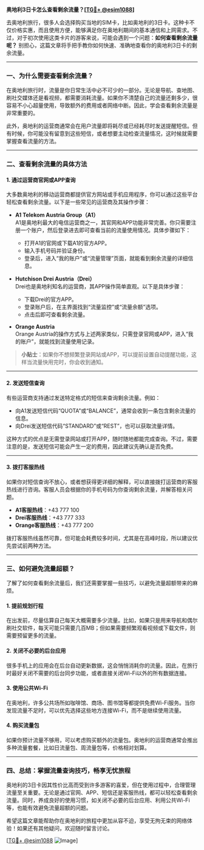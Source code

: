 **奥地利3日卡怎么查看剩余流量？[[TG💪+ @esim1088](https://t.me/s/esim1088)]**

去奥地利旅行，很多人会选择购买当地的SIM卡，比如奥地利的3日卡。这种卡不仅价格实惠，而且使用方便，能够满足你在奥地利期间的基本通信和上网需求。不过，对于初次使用这类卡片的游客来说，可能会遇到一个问题：**如何查看剩余流量呢？** 别担心，这篇文章将手把手教你如何快速、准确地查看你的奥地利3日卡的剩余流量。

---

### **一、为什么需要查看剩余流量？**

在奥地利旅行时，流量是你日常生活中必不可少的一部分。无论是导航、查地图、刷社交媒体还是看视频，都需要消耗流量。如果你不清楚自己的流量还剩多少，很容易不小心超量使用，导致额外的费用或者网络中断。因此，学会查看剩余流量是非常重要的。

此外，奥地利的运营商通常会在用户流量即将耗尽或已经耗尽时发送提醒短信。但有时候，你可能没有留意到这些短信，或者想要主动检查流量情况，这时候就需要掌握查看流量的方法。

---

### **二、查看剩余流量的具体方法**

#### **1. 通过运营商官网或APP查询**
大多数奥地利的移动运营商都提供官方网站或手机应用程序，你可以通过这些平台轻松查看剩余流量。以下是一些常见的运营商及其操作步骤：

- **A1 Telekom Austria Group（A1）**  
  A1是奥地利最大的电信运营商之一，其官网和APP功能非常完善。你只需要注册一个账户，然后登录进去即可查看当前的流量使用情况。具体步骤如下：
  - 打开A1的官网或下载A1的官方APP。
  - 输入手机号码并验证身份。
  - 登录后，进入“我的账户”或“流量管理”页面，就能看到剩余流量的详细信息。

- **Hutchison Drei Austria（Drei）**  
  Drei也是奥地利知名的运营商，其APP操作简单直观。以下是具体步骤：
  - 下载Drei的官方APP。
  - 登录账户后，在主界面找到“流量监控”或“流量余额”选项。
  - 点击后即可查看剩余流量。

- **Orange Austria**  
  Orange Austria的操作方式与上述两家类似，只需登录官网或APP，进入“我的账户”，就能找到流量使用记录。

> **小贴士**：如果你不想频繁登录网站或APP，可以提前设置自动提醒功能，这样当流量快用完时，你会收到通知。

---

#### **2. 发送短信查询**
有些运营商支持通过发送特定格式的短信来查询剩余流量。例如：
- 向A1发送短信代码“QUOTA”或“BALANCE”，通常会收到一条包含剩余流量的信息。
- 向Drei发送短信代码“STANDARD”或“REST”，也可以获取流量详情。

这种方式的优点是无需登录网站或打开APP，随时随地都能完成查询。不过，需要注意的是，发送短信可能会产生一定的费用，因此建议先确认是否免费。

---

#### **3. 拨打客服热线**
如果你对短信查询不放心，或者想获得更详细的解释，可以直接拨打运营商的客服热线进行咨询。客服人员会根据你的手机号码为你查询剩余流量，并解答相关问题。

- **A1客服热线**：+43 777 100
- **Drei客服热线**：+43 777 333
- **Orange客服热线**：+43 777 200

拨打客服热线虽然可靠，但可能会耗费较多时间，尤其是在高峰时段，所以建议优先尝试前两种方法。

---

### **三、如何避免流量超额？**

了解了如何查看剩余流量后，我们还需要掌握一些技巧，以避免流量超额带来的麻烦。

#### **1. 提前规划行程**
在出发前，尽量估算自己每天大概需要多少流量。比如，如果只是用来导航和偶尔刷社交软件，每天可能只需要几百MB；但如果需要频繁观看视频或下载文件，则需要预留更多的流量。

#### **2. 关闭不必要的后台应用**
很多手机上的应用会在后台自动更新数据，这会悄悄消耗你的流量。因此，在旅行时最好关闭不需要的后台同步功能，或者直接关闭Wi-Fi以外的所有数据连接。

#### **3. 使用公共Wi-Fi**
在奥地利，许多公共场所如咖啡馆、商场、图书馆等都提供免费Wi-Fi服务。当你发现流量不足时，可以优先选择这些地方连接Wi-Fi，而不是继续使用流量。

#### **4. 购买流量包**
如果你预计流量不够用，可以考虑购买额外的流量包。奥地利的运营商通常会推出多种流量套餐，比如日流量包、周流量包等，价格相对划算。

---

### **四、总结：掌握流量查询技巧，畅享无忧旅程**

奥地利的3日卡因其性价比高而受到许多游客的喜爱，但在使用过程中，合理管理流量至关重要。无论是通过官网、APP、短信还是客服热线，都可以轻松查看剩余流量。同时，养成良好的使用习惯，如关闭不必要的后台应用、利用公共Wi-Fi等，也能有效避免流量超额的问题。

希望这篇文章能帮助你在奥地利的旅程中更加从容不迫，享受无拘无束的网络体验！如果还有其他疑问，欢迎随时留言讨论。

[[TG💪+ @esim1088](https://t.me/s/esim1088) ![Image](https://i.postimg.cc/4NQfJmqS/Snipaste-2025-05-13-00-14-12.png)]